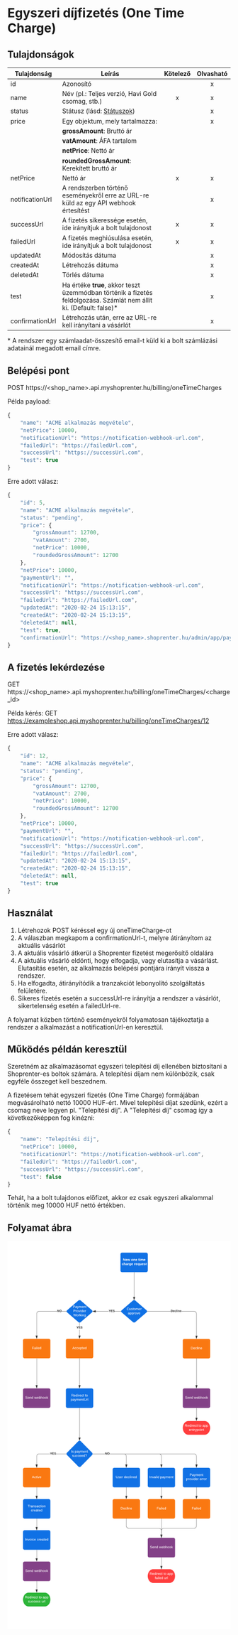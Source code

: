 # Egyszeri díjfizetés (One Time Charge)

## Tulajdonságok

|Tulajdonság            |Leírás                                                                                                                                         |Kötelező       |Olvasható            |
|-----------------------|-----------------------------------------------------------------------------------------------------------------------------------------------|:-------------:|:-------------------:|
|id                     | Azonosító                                                                                                                                     |               |          x          |
|name                   | Név (pl.: Teljes verzió, Havi Gold csomag, stb.)                                                                                                                      |       x       |          x          |
|status                 | Státusz (lásd: [Státuszok](../docs/statuses.md))                                                                                                                     |               |          x          |
|price                  | Egy objektum, mely tartalmazza:                                                                                                               |               |          x          |
|                       | **grossAmount**: Bruttó ár                                                                                                                    |               |                     |
|                       | **vatAmount**: ÁFA tartalom                                                                                                                   |               |                     |
|                       | **netPrice**: Nettó ár                                                                                                                        |               |                     |
|                       | **roundedGrossAmount**: Kerekített bruttó ár                                                                                                  |               |                     |
|netPrice               | Nettó ár                                                                                                                                      |       x       |          x          |
|notificationUrl        | A rendszerben történő eseményekről erre az URL-re küld az egy API webhook értesítést                                                                      |               |          x          |
|successUrl             | A fizetés sikeressége esetén, ide irányítjuk a bolt tulajdonost                                                                                      |       x       |          x          |
|failedUrl              | A fizetés meghiúsulása esetén, ide irányítjuk a bolt tulajdonost                                                                                     |       x       |          x          |
|updatedAt              | Módosítás dátuma                                                                                                                              |               |          x          |
|createdAt              | Létrehozás dátuma                                                                                                                             |               |          x          |
|deletedAt              | Törlés dátuma                                                                                                                                 |               |          x          |
|test                   | Ha értéke **true**, akkor teszt üzemmódban történik a fizetés feldolgozása. Számlát nem állít ki. (Default: false)*                                                                     |               |          x          |
|confirmationUrl        | Létrehozás után, erre az URL-re kell irányítani a vásárlót                                                                                    |               |          x          |

\* A rendszer egy számlaadat-összesítő email-t küld ki a bolt számlázási adatainál megadott email címre.

## Belépési pont

POST https://<shop_name>.api.myshoprenter.hu/billing/oneTimeCharges

Példa payload:

```javascript
{
    "name": "ACME alkalmazás megvétele",
    "netPrice": 10000,
    "notificationUrl": "https://notification-webhook-url.com",
    "failedUrl": "https://failedUrl.com",
    "successUrl": "https://successUrl.com",
    "test": true
}
```

Erre adott válasz:

```javascript
{
    "id": 5,
    "name": "ACME alkalmazás megvétele",
    "status": "pending",
    "price": {
        "grossAmount": 12700,
        "vatAmount": 2700,
        "netPrice": 10000,
        "roundedGrossAmount": 12700
    },
    "netPrice": 10000,
    "paymentUrl": "",
    "notificationUrl": "https://notification-webhook-url.com",
    "successUrl": "https://successUrl.com",
    "failedUrl": "https://failedUrl.com",
    "updatedAt": "2020-02-24 15:13:15",
    "createdAt": "2020-02-24 15:13:15",
    "deletedAt": null,
    "test": true,
    "confirmationUrl": "https://<shop_name>.shoprenter.hu/admin/app/payment/onetime/5"
}
```

## A fizetés lekérdezése

GET https://<shop_name>.api.myshoprenter.hu/billing/oneTimeCharges/<charge_id>

Példa kérés:
GET https://exampleshop.api.myshoprenter.hu/billing/oneTimeCharges/12

Erre adott válasz:

```javascript
{
    "id": 12,
    "name": "ACME alkalmazás megvétele",
    "status": "pending",
    "price": {
        "grossAmount": 12700,
        "vatAmount": 2700,
        "netPrice": 10000,
        "roundedGrossAmount": 12700
    },
    "netPrice": 10000,
    "paymentUrl": "",
    "notificationUrl": "https://notification-webhook-url.com",
    "successUrl": "https://successUrl.com",
    "failedUrl": "https://failedUrl.com",
    "updatedAt": "2020-02-24 15:13:15",
    "createdAt": "2020-02-24 15:13:15",
    "deletedAt": null,
    "test": true
}
```

## Használat
1. Létrehozok POST kéréssel egy új oneTimeCharge-ot
2. A válaszban megkapom a confirmationUrl-t, melyre átirányítom az aktuális vásárlót
3. A aktuális vásárló átkerül a Shoprenter fizetést megerősítő oldalára
4. A aktuális vásárló eldönti, hogy elfogadja, vagy elutasítja a vásárlást. Elutasítás esetén, az alkalmazás belépési pontjára irányít vissza a rendszer.
5. Ha elfogadta, átirányítódik a tranzakciót lebonyolító szolgáltatás felületére.
6. Sikeres fizetés esetén a successUrl-re irányítja a rendszer a vásárlót, sikertelenség esetén a failedUrl-re.

A folyamat közben történő eseményekről folyamatosan tájékoztatja a rendszer a alkalmazást
a notificationUrl-en keresztül.

## Működés példán keresztül
Szeretném az alkalmazásomat egyszeri telepítési díj ellenében biztosítani a Shoprenter-es boltok számára. A telepítési díjam nem különbözik, csak egyféle összeget kell beszednem.

A fizetésem tehát egyszeri fizetés (One Time Charge) formájában megvásárolható nettó 10000 HUF-ért. Mivel telepítési díjat szedünk, ezért a csomag neve legyen pl. "Telepítési díj".
A "Telepítési díj" csomag így a következőképpen fog kinézni:

```javascript
{
    "name": "Telepítési díj",
    "netPrice": 10000,
    "notificationUrl": "https://notification-webhook-url.com",
    "failedUrl": "https://failedUrl.com",
    "successUrl": "https://successUrl.com",
    "test": false
}
```

Tehát, ha a bolt tulajdonos előfizet, akkor ez csak egyszeri alkalommal történik meg 10000 HUF nettó értékben.

## Folyamat ábra

![One Time Charge](../image/one-time-charge-flow.png)
